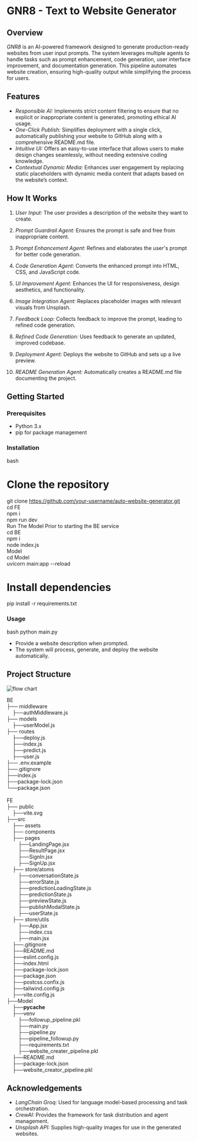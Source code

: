 # GNR8 - Text to Website Generator

## Overview
*GNR8* is an AI-powered framework designed to generate production-ready websites from user input prompts. The system leverages multiple agents to handle tasks such as prompt enhancement, code generation, user interface improvement, and documentation generation. This pipeline automates website creation, ensuring high-quality output while simplifying the process for users.

## Features
- *Responsible AI:* Implements strict content filtering to ensure that no explicit or inappropriate content is generated, promoting ethical AI usage.
- *One-Click Publish:* Simplifies deployment with a single click, automatically publishing your website to GitHub along with a comprehensive README.md file.
- *Intuitive UI:* Offers an easy-to-use interface that allows users to make design changes seamlessly, without needing extensive coding knowledge.
- *Contextual Dynamic Media:* Enhances user engagement by replacing static placeholders with dynamic media content that adapts based on the website’s context.


## How It Works

1. *User Input:* The user provides a description of the website they want to create.
2. *Prompt Guardrail Agent:* Ensures the prompt is safe and free from inappropriate content.
3. *Prompt Enhancement Agent:* Refines and elaborates the user's prompt for better code generation.

4. *Code Generation Agent:* Converts the enhanced prompt into HTML, CSS, and JavaScript code.

5. *UI Improvement Agent:* Enhances the UI for responsiveness, design aesthetics, and functionality.

6. *Image Integration Agent:* Replaces placeholder images with relevant visuals from Unsplash.

7. *Feedback Loop:* Collects feedback to improve the prompt, leading to refined code generation.

8. *Refined Code Generation:* Uses feedback to generate an updated, improved codebase.

9. *Deployment Agent:* Deploys the website to GitHub and sets up a live preview.

10. *README Generation Agent:* Automatically creates a README.md file documenting the project.

## Getting Started

### Prerequisites
- Python 3.x
- pip for package management
### Installation
bash
# Clone the repository
git clone https://github.com/your-username/auto-website-generator.git<br>
cd FE<br>
npm i<br>
npm run dev<br>
Run The Model Prior to starting the BE service<br>
cd BE<br>
npm i<br>
node index.js<br>
Model<br>
cd Model<br>
uvicorn main:app --reload<br>
# Install dependencies<br>
pip install -r requirements.txt<br>


### Usage
bash
python main.py

- Provide a website description when prompted.
- The system will process, generate, and deploy the website automatically.

## Project Structure
<img src="https://github.com/user-attachments/assets/76793670-f890-48f0-b739-ac11c806f35b" alt="flow chart">

<br>

BE<br>
├── middleware<br>
&nbsp;&nbsp;&nbsp;&nbsp;├──authMiddleware.js<br>
├── models<br>
&nbsp;&nbsp;&nbsp;&nbsp;├──userModel.js<br>
├── routes<br>
&nbsp;&nbsp;&nbsp;&nbsp;├──deploy.js<br>
&nbsp;&nbsp;&nbsp;&nbsp;├──index.js<br>
&nbsp;&nbsp;&nbsp;&nbsp;├──predict.js<br>
&nbsp;&nbsp;&nbsp;&nbsp;├──user.js<br>
├── .env.example<br>
├──.gitignore<br>
├──index.js<br>
├──package-lock.json<br>
└──package.json<br>
<br>
FE<br>
├── public<br>
&nbsp;&nbsp;&nbsp;&nbsp;├──vite.svg<br>
├──src<br>
&nbsp;&nbsp;&nbsp;&nbsp;├── assets<br>
&nbsp;&nbsp;&nbsp;&nbsp;├── components<br>
&nbsp;&nbsp;&nbsp;&nbsp;├── pages<br>
&nbsp;&nbsp;&nbsp;&nbsp;&nbsp;&nbsp;&nbsp;&nbsp;├──LandingPage.jsx<br>
&nbsp;&nbsp;&nbsp;&nbsp;&nbsp;&nbsp;&nbsp;&nbsp;├──ResultPage.jsx<br>
&nbsp;&nbsp;&nbsp;&nbsp;&nbsp;&nbsp;&nbsp;&nbsp;├──SignIn.jsx<br>
&nbsp;&nbsp;&nbsp;&nbsp;&nbsp;&nbsp;&nbsp;&nbsp;├──SignUp.jsx<br>
&nbsp;&nbsp;&nbsp;&nbsp;├── store/atoms<br>
&nbsp;&nbsp;&nbsp;&nbsp;&nbsp;&nbsp;&nbsp;&nbsp;├──conversationState.js<br>
&nbsp;&nbsp;&nbsp;&nbsp;&nbsp;&nbsp;&nbsp;&nbsp;├──errorState.js<br>
&nbsp;&nbsp;&nbsp;&nbsp;&nbsp;&nbsp;&nbsp;&nbsp;├──predictionLoadingState.js<br>
&nbsp;&nbsp;&nbsp;&nbsp;&nbsp;&nbsp;&nbsp;&nbsp;├──predictionState.js<br>
&nbsp;&nbsp;&nbsp;&nbsp;&nbsp;&nbsp;&nbsp;&nbsp;├──previewState.js<br>
&nbsp;&nbsp;&nbsp;&nbsp;&nbsp;&nbsp;&nbsp;&nbsp;├──publishModalState.js<br>
&nbsp;&nbsp;&nbsp;&nbsp;&nbsp;&nbsp;&nbsp;&nbsp;├──userState.js<br>
&nbsp;&nbsp;&nbsp;&nbsp;├── store/utils<br>
&nbsp;&nbsp;&nbsp;&nbsp;&nbsp;&nbsp;&nbsp;&nbsp;├──App.jsx        <br>
&nbsp;&nbsp;&nbsp;&nbsp;&nbsp;&nbsp;&nbsp;&nbsp;├──index.css      <br> 
&nbsp;&nbsp;&nbsp;&nbsp;&nbsp;&nbsp;&nbsp;&nbsp;├──main.jsx<br>
&nbsp;&nbsp;&nbsp;&nbsp;├──.gitignore        <br>
&nbsp;&nbsp;&nbsp;&nbsp;├──README.md<br>
&nbsp;&nbsp;&nbsp;&nbsp;├──eslint.config.js<br>
&nbsp;&nbsp;&nbsp;&nbsp;├──index.html<br>
&nbsp;&nbsp;&nbsp;&nbsp;├──package-lock.json<br>
&nbsp;&nbsp;&nbsp;&nbsp;├──package.json<br>
&nbsp;&nbsp;&nbsp;&nbsp;├──postcss.confix.js<br>
&nbsp;&nbsp;&nbsp;&nbsp;├──tailwind.config.js<br>
&nbsp;&nbsp;&nbsp;&nbsp;├──vite.config.js<br>
├──Model<br>
&nbsp;&nbsp;&nbsp;&nbsp;├──__pycache__<br>
&nbsp;&nbsp;&nbsp;&nbsp;├──venv<br>
&nbsp;&nbsp;&nbsp;&nbsp;&nbsp;&nbsp;&nbsp;&nbsp;├──followup_pipeline.pkl<br>
&nbsp;&nbsp;&nbsp;&nbsp;&nbsp;&nbsp;&nbsp;&nbsp;├──main.py<br>
&nbsp;&nbsp;&nbsp;&nbsp;&nbsp;&nbsp;&nbsp;&nbsp;├──pipeline.py<br>
&nbsp;&nbsp;&nbsp;&nbsp;&nbsp;&nbsp;&nbsp;&nbsp;├──pipeline_followup.py<br>
&nbsp;&nbsp;&nbsp;&nbsp;&nbsp;&nbsp;&nbsp;&nbsp;├──requirements.txt<br>
&nbsp;&nbsp;&nbsp;&nbsp;&nbsp;&nbsp;&nbsp;&nbsp;├──website_creater_pipeline.pkl<br>
&nbsp;&nbsp;&nbsp;&nbsp;├──README.md<br>
&nbsp;&nbsp;&nbsp;&nbsp;├──package-lock.json<br>
&nbsp;&nbsp;&nbsp;&nbsp;├──website_creator_pipeline.pkl<br>
        
## Acknowledgements
- *LangChain Groq:* Used for language model-based processing and task orchestration.
- *CrewAI:* Provides the framework for task distribution and agent management.
- *Unsplash API:* Supplies high-quality images for use in the generated websites.
